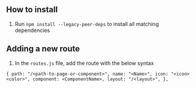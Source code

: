 ## How to install
1. Run `npm install --legacy-peer-deps` to install all matching dependencies

## Adding a new route
1. In the `routes.js` file, add the route with the below syntax

  `{
    path: "/<path-to-page-or-component>",
    name: "<Name>",
    icon: "<icon> <color>",
    component: <ComponentName>,
    layout: "/<layout>",
  },`